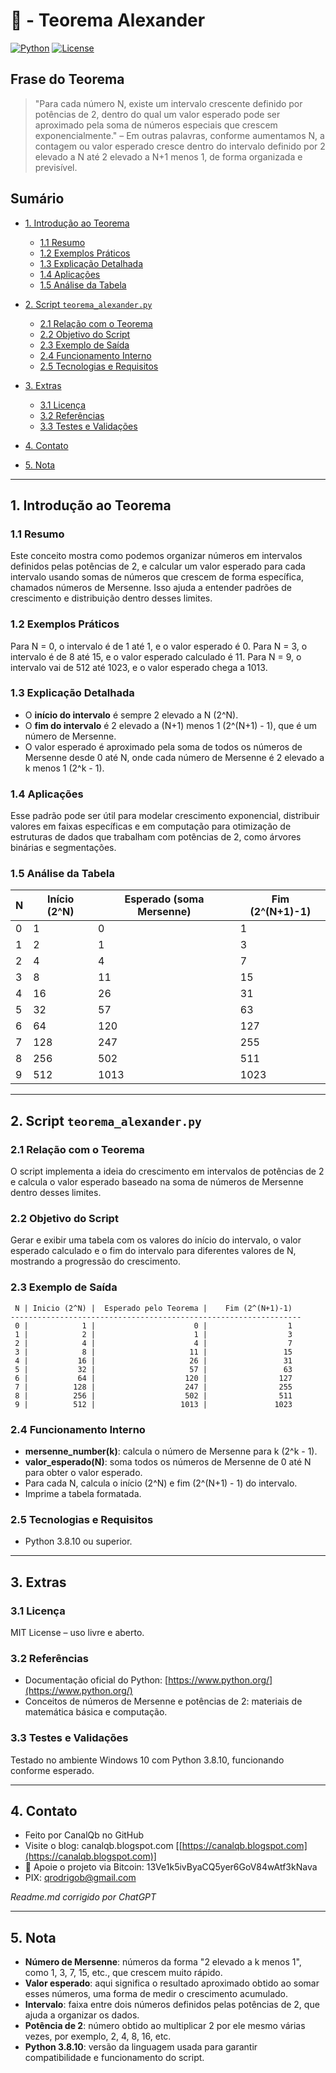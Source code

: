 # 🧮 - Teorema Alexander

[![Python](https://img.shields.io/badge/Python-3.7%2B-blue.svg)](https://www.python.org/)
[![License](https://img.shields.io/badge/license-MIT-green)](LICENSE)

## Frase do Teorema

> "Para cada número N, existe um intervalo crescente definido por potências de 2, dentro do qual um valor esperado pode ser aproximado pela soma de números especiais que crescem exponencialmente." – Em outras palavras, conforme aumentamos N, a contagem ou valor esperado cresce dentro do intervalo definido por 2 elevado a N até 2 elevado a N+1 menos 1, de forma organizada e previsível.

## Sumário

* [1. Introdução ao Teorema](#1-introdução-ao-teorema)

  * [1.1 Resumo](#11-resumo)
  * [1.2 Exemplos Práticos](#12-exemplos-práticos)
  * [1.3 Explicação Detalhada](#13-explicação-detalhada)
  * [1.4 Aplicações](#14-aplicações)
  * [1.5 Análise da Tabela](#15-análise-da-tabela)
* [2. Script `teorema_alexander.py`](#2-script-teorema_alexanderpy)

  * [2.1 Relação com o Teorema](#21-relação-com-o-teorema)
  * [2.2 Objetivo do Script](#22-objetivo-do-script)
  * [2.3 Exemplo de Saída](#23-exemplo-de-saída)
  * [2.4 Funcionamento Interno](#24-funcionamento-interno)
  * [2.5 Tecnologias e Requisitos](#25-tecnologias-e-requisitos)
* [3. Extras](#3-extras)

  * [3.1 Licença](#31-licença)
  * [3.2 Referências](#32-referências)
  * [3.3 Testes e Validações](#33-testes-e-validações)
* [4. Contato](#4-contato)
* [5. Nota](#5-nota)

---

## 1. Introdução ao Teorema

### 1.1 Resumo

Este conceito mostra como podemos organizar números em intervalos definidos pelas potências de 2, e calcular um valor esperado para cada intervalo usando somas de números que crescem de forma específica, chamados números de Mersenne. Isso ajuda a entender padrões de crescimento e distribuição dentro desses limites.

### 1.2 Exemplos Práticos

Para N = 0, o intervalo é de 1 até 1, e o valor esperado é 0.
Para N = 3, o intervalo é de 8 até 15, e o valor esperado calculado é 11.
Para N = 9, o intervalo vai de 512 até 1023, e o valor esperado chega a 1013.

### 1.3 Explicação Detalhada

* O **início do intervalo** é sempre 2 elevado a N (2^N).
* O **fim do intervalo** é 2 elevado a (N+1) menos 1 (2^(N+1) - 1), que é um número de Mersenne.
* O valor esperado é aproximado pela soma de todos os números de Mersenne desde 0 até N, onde cada número de Mersenne é 2 elevado a k menos 1 (2^k - 1).

### 1.4 Aplicações

Esse padrão pode ser útil para modelar crescimento exponencial, distribuir valores em faixas específicas e em computação para otimização de estruturas de dados que trabalham com potências de 2, como árvores binárias e segmentações.

### 1.5 Análise da Tabela

| N | Início (2^N) | Esperado (soma Mersenne) | Fim (2^(N+1)-1) |
| - | ------------ | ------------------------ | --------------- |
| 0 | 1            | 0                        | 1               |
| 1 | 2            | 1                        | 3               |
| 2 | 4            | 4                        | 7               |
| 3 | 8            | 11                       | 15              |
| 4 | 16           | 26                       | 31              |
| 5 | 32           | 57                       | 63              |
| 6 | 64           | 120                      | 127             |
| 7 | 128          | 247                      | 255             |
| 8 | 256          | 502                      | 511             |
| 9 | 512          | 1013                     | 1023            |

---

## 2. Script `teorema_alexander.py`

### 2.1 Relação com o Teorema

O script implementa a ideia do crescimento em intervalos de potências de 2 e calcula o valor esperado baseado na soma de números de Mersenne dentro desses limites.

### 2.2 Objetivo do Script

Gerar e exibir uma tabela com os valores do início do intervalo, o valor esperado calculado e o fim do intervalo para diferentes valores de N, mostrando a progressão do crescimento.

### 2.3 Exemplo de Saída

```
 N | Inicio (2^N) |  Esperado pelo Teorema |    Fim (2^(N+1)-1)
-----------------------------------------------------------------
 0 |            1 |                      0 |                  1
 1 |            2 |                      1 |                  3
 2 |            4 |                      4 |                  7
 3 |            8 |                     11 |                 15
 4 |           16 |                     26 |                 31
 5 |           32 |                     57 |                 63
 6 |           64 |                    120 |                127
 7 |          128 |                    247 |                255
 8 |          256 |                    502 |                511
 9 |          512 |                   1013 |               1023
```

### 2.4 Funcionamento Interno

* **mersenne\_number(k)**: calcula o número de Mersenne para k (2^k - 1).
* **valor\_esperado(N)**: soma todos os números de Mersenne de 0 até N para obter o valor esperado.
* Para cada N, calcula o início (2^N) e fim (2^(N+1) - 1) do intervalo.
* Imprime a tabela formatada.

### 2.5 Tecnologias e Requisitos

* Python 3.8.10 ou superior.

---

## 3. Extras

### 3.1 Licença

MIT License – uso livre e aberto.

### 3.2 Referências

* Documentação oficial do Python: [https://www.python.org/](https://www.python.org/)
* Conceitos de números de Mersenne e potências de 2: materiais de matemática básica e computação.

### 3.3 Testes e Validações

Testado no ambiente Windows 10 com Python 3.8.10, funcionando conforme esperado.

---

## 4. Contato

* Feito por CanalQb no GitHub
* Visite o blog: canalqb.blogspot.com \[[https://canalqb.blogspot.com](https://canalqb.blogspot.com)]
* 💸 Apoie o projeto via Bitcoin: 13Ve1k5ivByaCQ5yer6GoV84wAtf3kNava
* PIX: [qrodrigob@gmail.com](mailto:qrodrigob@gmail.com)

*Readme.md corrigido por ChatGPT*

---

## 5. Nota

* **Número de Mersenne**: números da forma "2 elevado a k menos 1", como 1, 3, 7, 15, etc., que crescem muito rápido.
* **Valor esperado**: aqui significa o resultado aproximado obtido ao somar esses números, uma forma de medir o crescimento acumulado.
* **Intervalo**: faixa entre dois números definidos pelas potências de 2, que ajuda a organizar os dados.
* **Potência de 2**: número obtido ao multiplicar 2 por ele mesmo várias vezes, por exemplo, 2, 4, 8, 16, etc.
* **Python 3.8.10**: versão da linguagem usada para garantir compatibilidade e funcionamento do script. 
